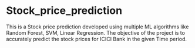 # Stock_price_prediction
This is a Stock price prediction developed using multiple ML algorithms like Random Forest, SVM, Linear Regression. The objective of the project is to accurately predict the stock prices for ICICI Bank in the given Time period. 
